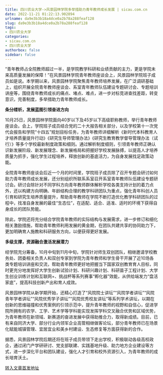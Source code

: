 ```yaml
---
title: 四川农业大学->风景园林学院多举措助力青年教师成长发展 | sicau.com.cn
date: 2022-11-21 01:22:13.902894
urlname: da9e3b3b18a4dce0a2b78a288feaf128
slug: da9e3b3b18a4dce0a2b78a288feaf128
tags: 
- 四川农业大学
categories:
- sicau.com.cn
- 四川农业大学
authorbox: false
sidebar: false
---
```

“青年教师占全院教师超过一半，是学院教学科研和业绩贡献的主力，更是学院未来高质量发展的保障！”在风景园林学院青年教师座谈会上，风景园林学院班子成员如是说。本学期以来，风景园林学院聚焦青年教师培养发展，在广泛调研基础上，组织开展全院青年教师座谈会、系室青年教师队伍建设专题研讨会、专题培训讲座等，围绕青年教师成长的痛点、堵点、难点，进一步对标竞进查找差距，转变意识，完善制度，多举措助力青年教师成长。

<!--more-->

**条分缕析，发展蓝图引领奋进方向**

10月25日，风景园林学院面向40岁以下及45岁以下高级职称教师，举行青年教师座谈会。会上，学院班子成员结合党的二十大报告相关部分，以及学校第十一次党代会报告和学院“十四五”规划目标任务，为青年教师详细解析《新时代本科教育人才培养质量提升行动》《研究生导师管理办法》《研究生教育教学督导管理办法（试行）》等多个学校最新制度政策和细则。通过解析制度细则，引领青年教师正确认识新发展阶段、新发展理念、新发展格局和把握好学校发展脉搏，以提高人才培养质量为抓手，强化学生过程培养，释放创新的基底活力，为自身发展找足政策动能。

全院青年教师座谈会后近一个月的时间里，学院班子成员除了召开专题会研讨如何助力青年教师成长发展，还分别组织所联系系室召开系室青年教师队伍建设专题研讨会。研讨会除针对不同学科方向青年教师群体解析学校各类支持计划的着力点外，还以构建方向明确、年龄结构合理的教学科研团队为重点，强化青年科创人员引育和研究生培养质量提升，帮助青年教师在学院不断打造优化教学科研团队的过程中，找准自身发展的最佳“生态位”，在适配、适合、适准、适时的环境下获得自身成长的团队势能。

除此，学院还将充分结合学院青年教师的实际结构与发展需求，进一步修订和细化相关激励措施，帮助青年教师利用发展的黄金期，在团队共建共享的协同助力下，更加明确育人施教和科研服务方向，以便获得更好发展。

**多级支撑，资源融合激活发展潜力**

经学院充分筹备，10月中旬到11月中旬，学院针对师生双创团队，相继邀请学校教务处、团委相关负责人和双创专家到学院为青年教师和学生骨干开展了近10场各类专题培训讲座和交流，帮助青年教师更好地把握当下国家双创教育育人目标，同时更充分地发挥好大学生创新试验计划、科研兴趣计划、科研苗子工程计划、大学生创业训练计划和互联网+、挑战杯等系列赛事“孵化器”效能，从供给端发力“盘活家底”，提高科技创新产出和育人成效。

风景园林学院从新学期开始，还精心打造了“风院院士讲坛”“风院学者讲坛”“风院青年学者讲坛”“风院优秀学子讲坛”“风院优秀校友讲坛”等系列学术讲坛，以期在创新的思维碰撞和优秀案例的引领示范中，提升青年教师的视野和自信心，促进学院所拥有的农学、工学、艺术学等学科能实现发挥学科交叉融合优势和区域优势，为青年教师在新领域、新赛道的奋进发展中获得助推合力，取得新成绩。目前，已有来自同济大学、部分行业内领军企业高管相继做客论坛，部分青年教师已在场景化赋能城镇管理、宜居宜业和美乡村建设、生态修复等方面获得新的合作。

据悉，风景园林学院后期还将在班子成员带领下走出学校，积极联动各级高校政企，通过闭门产学研研讨、党支部联建、实践基地升级、助力地方企业建设等方式，进一步深化平台和团队建设，强化人才引育和校外资源引入，为青年教师的成长培育沃土。



[转入文章首发地址](https://news.sicau.edu.cn/info/1078/70267.htm)